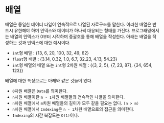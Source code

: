 # 배열
배열은 동일한 데이터 타입이 연속적으로 나열된 자료구조를 말한다. 이러한 배열은 반드시 유한해야 하며 인덱스와 데이터가 하나씩 대응되는 형태를 가진다.
프로그래밍에서는 배열의 인덱스가 0부터 시작하며 중괄호를 통해 배열을 작성한다. 아래는 배열을 작성하는 것과 인덱스에 대한 예시이다.

- `int`형 배열 : {13, 6, 20, 100, 32, 49, 62}
- `float`형 배열 : {3.14, 0.32, 1.0, 6.7, 32.23, 4.13, 54.23}
- `int`형 배열의 배열 또는 `int`형 2차원 배열 : {{3, 2, 5}, {7, 23, 87}, {34, 654, 123}}

배열에 대한 특징으로는 아래와 같은 것들이 있다.
- `0`차원 배열은 `Data`를 의미한다.
- `n`차원 배열이란 `n - 1`차원 배열들의 연속적인 나열을 의미한다.
- `n`차원 배열에서 `m`차원 배열들의 길이가 모두 같을 필요는 없다. `(n > m)`
- `n`차원 배열에서 `Indexing`은 `n - 1`차원 배열으로의 접근을 의미한다.
- `Indexing`의 시간 복잡도는 `O(1)`이다.